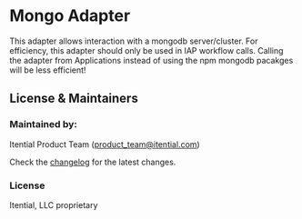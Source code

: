 Mongo Adapter
===

This adapter allows interaction with a mongodb server/cluster. For efficiency, this adapter should only be used in IAP workflow calls. Calling the adapter from Applications instead of using the npm mongodb pacakges will be less efficient!

License & Maintainers
---

### Maintained by:

Itential Product Team (<product_team@itential.com>)

Check the [changelog](CHANGELOG.md) for the latest changes.

### License

Itential, LLC proprietary

